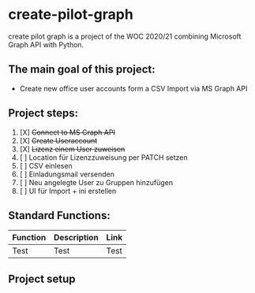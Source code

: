 # create-pilot-graph

create pilot graph is a project of the WOC 2020/21 combining Microsoft Graph API with Python.

## The main goal of this project:
- Create new office user accounts form a CSV Import via MS Graph API

## Project steps:
1. [X] ~~Connect to MS Graph API~~
1. [X] ~~Create Useraccount~~
1. [X] ~~Lizenz einem User zuweisen~~
1. [ ] Location für Lizenzzuweisung per PATCH setzen
1. [ ] CSV einlesen
1. [ ] Einladungsmail versenden
1. [ ] Neu angelegte User zu Gruppen hinzufügen
1. [ ] UI für Import + ini erstellen

## Standard Functions:
| Function | Description | Link |
| ------ | ------ | ------ |
| Test | Test | Test |  


## Project setup
